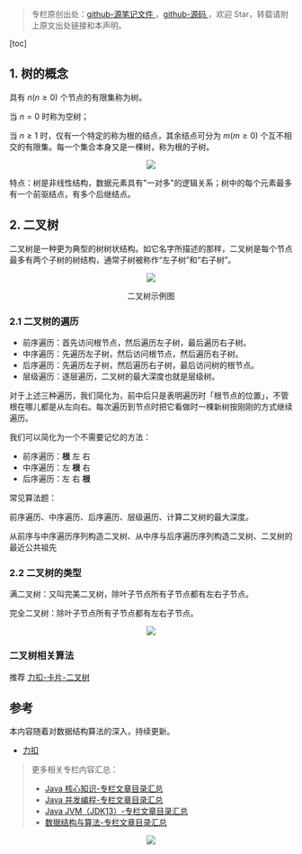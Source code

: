 > 专栏原创出处：[github-源笔记文件 ](https://github.com/GourdErwa/review-notes) ，[github-源码 ](https://github.com/GourdErwa/leetcode)，欢迎 Star，转载请附上原文出处链接和本声明。

[toc]

## 1. 树的概念
具有 $n(n\ge 0)$ 个节点的有限集称为树。

当 $n = 0$ 时称为空树；

当 $n\ge 1$ 时，仅有一个特定的称为根的结点，其余结点可分为 $m(m\ge 0)$ 个互不相交的有限集。每一个集合本身又是一棵树，称为根的子树。

<div align="center">
    <img src="https://ipic-review-notes.oss-cn-beijing.aliyuncs.com/tree.jpeg">
</div>

特点：树是非线性结构，数据元素具有"一对多"的逻辑关系；树中的每个元素最多有一个前驱结点，有多个后继结点。

## 2. 二叉树
二叉树是一种更为典型的树树状结构。如它名字所描述的那样，二叉树是每个节点最多有两个子树的树结构，通常子树被称作“左子树”和“右子树”。
<div align="center">
    <img src="https://ipic-review-notes.oss-cn-beijing.aliyuncs.com/binary-tree.jpg">
    <p>二叉树示例图</p>
</div>

### 2.1 二叉树的遍历
- 前序遍历：首先访问根节点，然后遍历左子树，最后遍历右子树。
- 中序遍历：先遍历左子树，然后访问根节点，然后遍历右子树。
- 后序遍历：先遍历左子树，然后遍历右子树，最后访问树的根节点。
- 层级遍历：逐层遍历，二叉树的最大深度也就是层级树。

对于上述三种遍历，我们简化为，前中后只是表明遍历时「根节点的位置」，不管根在哪儿都是从左向右。每次遍历到节点时把它看做时一棵新树按刚刚的方式继续遍历。

我们可以简化为一个不需要记忆的方法：
- 前序遍历：**根** 左 右
- 中序遍历：左 **根** 右
- 后序遍历：左 右 **根**

常见算法题：

前序遍历、中序遍历、后序遍历、层级遍历、计算二叉树的最大深度。

从前序与中序遍历序列构造二叉树、从中序与后序遍历序列构造二叉树、二叉树的最近公共祖先

### 2.2 二叉树的类型
满二叉树：又叫完美二叉树，除叶子节点所有子节点都有左右子节点。

完全二叉树：除叶子节点所有子节点都有左右子节点。

<div align="center">
    <img src="https://ipic-review-notes.oss-cn-beijing.aliyuncs.com/091142.jpg">
</div>

### 二叉树相关算法
推荐 [力扣-卡片-二叉树](https://leetcode-cn.com/explore/learn/card/data-structure-binary-tree/)

## 参考
本内容随着对数据结构算法的深入，持续更新。

- [力扣 ](https://leetcode-cn.com/)

> 更多相关专栏内容汇总：
>- [Java 核心知识-专栏文章目录汇总 ](https://gourderwa.blog.csdn.net/article/details/104020339)
>- [Java 并发编程-专栏文章目录汇总 ](https://blog.csdn.net/xiaohulunb/article/details/103594468)
>- [Java JVM（JDK13）-专栏文章目录汇总 ](https://blog.csdn.net/xiaohulunb/article/details/103828570)
>- [数据结构与算法-专栏文章目录汇总 ](https://blog.csdn.net/xiaohulunb/article/details/104368031)

<div align="center">
    <img src="https://blog-review-notes.oss-cn-beijing.aliyuncs.com/gourderwa.footer.jpeg">
</div>